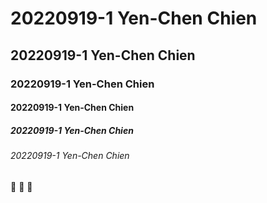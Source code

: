 # 20220919-1 Yen-Chen Chien
## 20220919-1 Yen-Chen Chien
### 20220919-1 Yen-Chen Chien
#### 20220919-1 Yen-Chen Chien
##### 20220919-1 Yen-Chen Chien
###### 20220919-1 Yen-Chen Chien

🙈 🙉 🙊
